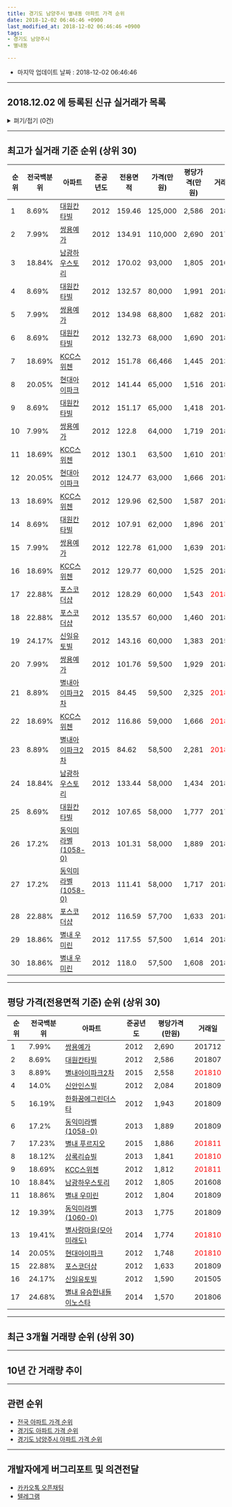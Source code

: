 ```yaml
---
title: 경기도 남양주시 별내동 아파트 가격 순위
date: 2018-12-02 06:46:46 +0900
last_modified_at: 2018-12-02 06:46:46 +0900
tags:
- 경기도 남양주시
- 별내동

---
```


* 마지막 업데이트 날짜 : 2018-12-02 06:46:46

---

## 2018.12.02 에 등록된 신규 실거래가 목록

<details>
<summary>펴기/접기 (0건)</summary>
<div markdown="1">

|아파트|전국백분위|준공년도|전용면적|가격(만원)|평당가격(만원)|거래일|
|---|---|---|---|---|---|---|
|없음|||||||


</div>
</details>

---

## 최고가 실거래 기준 순위 (상위 30)


|순위|전국백분위|아파트|준공년도|전용면적|가격(만원)|평당가격(만원)|거래일|
|---|---|---|---|---|---|---|---|
|1|8.69%|[대원칸타빌](https://search.naver.com/search.naver?query=%EA%B2%BD%EA%B8%B0%EB%8F%84+%EB%82%A8%EC%96%91%EC%A3%BC%EC%8B%9C+%EB%B3%84%EB%82%B4%EB%8F%99+%EB%8C%80%EC%9B%90%EC%B9%B8%ED%83%80%EB%B9%8C)|2012|159.46|125,000|2,586|201807|
|2|7.99%|[쌍용예가](https://search.naver.com/search.naver?query=%EA%B2%BD%EA%B8%B0%EB%8F%84+%EB%82%A8%EC%96%91%EC%A3%BC%EC%8B%9C+%EB%B3%84%EB%82%B4%EB%8F%99+%EC%8C%8D%EC%9A%A9%EC%98%88%EA%B0%80)|2012|134.91|110,000|2,690|201712|
|3|18.84%|[남광하우스토리](https://search.naver.com/search.naver?query=%EA%B2%BD%EA%B8%B0%EB%8F%84+%EB%82%A8%EC%96%91%EC%A3%BC%EC%8B%9C+%EB%B3%84%EB%82%B4%EB%8F%99+%EB%82%A8%EA%B4%91%ED%95%98%EC%9A%B0%EC%8A%A4%ED%86%A0%EB%A6%AC)|2012|170.02|93,000|1,805|201608|
|4|8.69%|[대원칸타빌](https://search.naver.com/search.naver?query=%EA%B2%BD%EA%B8%B0%EB%8F%84+%EB%82%A8%EC%96%91%EC%A3%BC%EC%8B%9C+%EB%B3%84%EB%82%B4%EB%8F%99+%EB%8C%80%EC%9B%90%EC%B9%B8%ED%83%80%EB%B9%8C)|2012|132.57|80,000|1,991|201806|
|5|7.99%|[쌍용예가](https://search.naver.com/search.naver?query=%EA%B2%BD%EA%B8%B0%EB%8F%84+%EB%82%A8%EC%96%91%EC%A3%BC%EC%8B%9C+%EB%B3%84%EB%82%B4%EB%8F%99+%EC%8C%8D%EC%9A%A9%EC%98%88%EA%B0%80)|2012|134.98|68,800|1,682|201808|
|6|8.69%|[대원칸타빌](https://search.naver.com/search.naver?query=%EA%B2%BD%EA%B8%B0%EB%8F%84+%EB%82%A8%EC%96%91%EC%A3%BC%EC%8B%9C+%EB%B3%84%EB%82%B4%EB%8F%99+%EB%8C%80%EC%9B%90%EC%B9%B8%ED%83%80%EB%B9%8C)|2012|132.73|68,000|1,690|201801|
|7|18.69%|[KCC스위첸](https://search.naver.com/search.naver?query=%EA%B2%BD%EA%B8%B0%EB%8F%84+%EB%82%A8%EC%96%91%EC%A3%BC%EC%8B%9C+%EB%B3%84%EB%82%B4%EB%8F%99+KCC%EC%8A%A4%EC%9C%84%EC%B2%B8)|2012|151.78|66,466|1,445|201309|
|8|20.05%|[현대아이파크](https://search.naver.com/search.naver?query=%EA%B2%BD%EA%B8%B0%EB%8F%84+%EB%82%A8%EC%96%91%EC%A3%BC%EC%8B%9C+%EB%B3%84%EB%82%B4%EB%8F%99+%ED%98%84%EB%8C%80%EC%95%84%EC%9D%B4%ED%8C%8C%ED%81%AC)|2012|141.44|65,000|1,516|201806|
|9|8.69%|[대원칸타빌](https://search.naver.com/search.naver?query=%EA%B2%BD%EA%B8%B0%EB%8F%84+%EB%82%A8%EC%96%91%EC%A3%BC%EC%8B%9C+%EB%B3%84%EB%82%B4%EB%8F%99+%EB%8C%80%EC%9B%90%EC%B9%B8%ED%83%80%EB%B9%8C)|2012|151.17|65,000|1,418|201402|
|10|7.99%|[쌍용예가](https://search.naver.com/search.naver?query=%EA%B2%BD%EA%B8%B0%EB%8F%84+%EB%82%A8%EC%96%91%EC%A3%BC%EC%8B%9C+%EB%B3%84%EB%82%B4%EB%8F%99+%EC%8C%8D%EC%9A%A9%EC%98%88%EA%B0%80)|2012|122.8|64,000|1,719|201808|
|11|18.69%|[KCC스위첸](https://search.naver.com/search.naver?query=%EA%B2%BD%EA%B8%B0%EB%8F%84+%EB%82%A8%EC%96%91%EC%A3%BC%EC%8B%9C+%EB%B3%84%EB%82%B4%EB%8F%99+KCC%EC%8A%A4%EC%9C%84%EC%B2%B8)|2012|130.1|63,500|1,610|201503|
|12|20.05%|[현대아이파크](https://search.naver.com/search.naver?query=%EA%B2%BD%EA%B8%B0%EB%8F%84+%EB%82%A8%EC%96%91%EC%A3%BC%EC%8B%9C+%EB%B3%84%EB%82%B4%EB%8F%99+%ED%98%84%EB%8C%80%EC%95%84%EC%9D%B4%ED%8C%8C%ED%81%AC)|2012|124.77|63,000|1,666|201809|
|13|18.69%|[KCC스위첸](https://search.naver.com/search.naver?query=%EA%B2%BD%EA%B8%B0%EB%8F%84+%EB%82%A8%EC%96%91%EC%A3%BC%EC%8B%9C+%EB%B3%84%EB%82%B4%EB%8F%99+KCC%EC%8A%A4%EC%9C%84%EC%B2%B8)|2012|129.96|62,500|1,587|201809|
|14|8.69%|[대원칸타빌](https://search.naver.com/search.naver?query=%EA%B2%BD%EA%B8%B0%EB%8F%84+%EB%82%A8%EC%96%91%EC%A3%BC%EC%8B%9C+%EB%B3%84%EB%82%B4%EB%8F%99+%EB%8C%80%EC%9B%90%EC%B9%B8%ED%83%80%EB%B9%8C)|2012|107.91|62,000|1,896|201704|
|15|7.99%|[쌍용예가](https://search.naver.com/search.naver?query=%EA%B2%BD%EA%B8%B0%EB%8F%84+%EB%82%A8%EC%96%91%EC%A3%BC%EC%8B%9C+%EB%B3%84%EB%82%B4%EB%8F%99+%EC%8C%8D%EC%9A%A9%EC%98%88%EA%B0%80)|2012|122.78|61,000|1,639|201807|
|16|18.69%|[KCC스위첸](https://search.naver.com/search.naver?query=%EA%B2%BD%EA%B8%B0%EB%8F%84+%EB%82%A8%EC%96%91%EC%A3%BC%EC%8B%9C+%EB%B3%84%EB%82%B4%EB%8F%99+KCC%EC%8A%A4%EC%9C%84%EC%B2%B8)|2012|129.77|60,000|1,525|201804|
|17|22.88%|[포스코더샵](https://search.naver.com/search.naver?query=%EA%B2%BD%EA%B8%B0%EB%8F%84+%EB%82%A8%EC%96%91%EC%A3%BC%EC%8B%9C+%EB%B3%84%EB%82%B4%EB%8F%99+%ED%8F%AC%EC%8A%A4%EC%BD%94%EB%8D%94%EC%83%B5)|2012|128.29|60,000|1,543|<span style="color:red">201810</span>|
|18|22.88%|[포스코더샵](https://search.naver.com/search.naver?query=%EA%B2%BD%EA%B8%B0%EB%8F%84+%EB%82%A8%EC%96%91%EC%A3%BC%EC%8B%9C+%EB%B3%84%EB%82%B4%EB%8F%99+%ED%8F%AC%EC%8A%A4%EC%BD%94%EB%8D%94%EC%83%B5)|2012|135.57|60,000|1,460|201804|
|19|24.17%|[신일유토빌](https://search.naver.com/search.naver?query=%EA%B2%BD%EA%B8%B0%EB%8F%84+%EB%82%A8%EC%96%91%EC%A3%BC%EC%8B%9C+%EB%B3%84%EB%82%B4%EB%8F%99+%EC%8B%A0%EC%9D%BC%EC%9C%A0%ED%86%A0%EB%B9%8C)|2012|143.16|60,000|1,383|201502|
|20|7.99%|[쌍용예가](https://search.naver.com/search.naver?query=%EA%B2%BD%EA%B8%B0%EB%8F%84+%EB%82%A8%EC%96%91%EC%A3%BC%EC%8B%9C+%EB%B3%84%EB%82%B4%EB%8F%99+%EC%8C%8D%EC%9A%A9%EC%98%88%EA%B0%80)|2012|101.76|59,500|1,929|201809|
|21|8.89%|[별내아이파크2차](https://search.naver.com/search.naver?query=%EA%B2%BD%EA%B8%B0%EB%8F%84+%EB%82%A8%EC%96%91%EC%A3%BC%EC%8B%9C+%EB%B3%84%EB%82%B4%EB%8F%99+%EB%B3%84%EB%82%B4%EC%95%84%EC%9D%B4%ED%8C%8C%ED%81%AC2%EC%B0%A8)|2015|84.45|59,500|2,325|<span style="color:red">201810</span>|
|22|18.69%|[KCC스위첸](https://search.naver.com/search.naver?query=%EA%B2%BD%EA%B8%B0%EB%8F%84+%EB%82%A8%EC%96%91%EC%A3%BC%EC%8B%9C+%EB%B3%84%EB%82%B4%EB%8F%99+KCC%EC%8A%A4%EC%9C%84%EC%B2%B8)|2012|116.86|59,000|1,666|<span style="color:red">201810</span>|
|23|8.89%|[별내아이파크2차](https://search.naver.com/search.naver?query=%EA%B2%BD%EA%B8%B0%EB%8F%84+%EB%82%A8%EC%96%91%EC%A3%BC%EC%8B%9C+%EB%B3%84%EB%82%B4%EB%8F%99+%EB%B3%84%EB%82%B4%EC%95%84%EC%9D%B4%ED%8C%8C%ED%81%AC2%EC%B0%A8)|2015|84.62|58,500|2,281|<span style="color:red">201810</span>|
|24|18.84%|[남광하우스토리](https://search.naver.com/search.naver?query=%EA%B2%BD%EA%B8%B0%EB%8F%84+%EB%82%A8%EC%96%91%EC%A3%BC%EC%8B%9C+%EB%B3%84%EB%82%B4%EB%8F%99+%EB%82%A8%EA%B4%91%ED%95%98%EC%9A%B0%EC%8A%A4%ED%86%A0%EB%A6%AC)|2012|133.44|58,000|1,434|201804|
|25|8.69%|[대원칸타빌](https://search.naver.com/search.naver?query=%EA%B2%BD%EA%B8%B0%EB%8F%84+%EB%82%A8%EC%96%91%EC%A3%BC%EC%8B%9C+%EB%B3%84%EB%82%B4%EB%8F%99+%EB%8C%80%EC%9B%90%EC%B9%B8%ED%83%80%EB%B9%8C)|2012|107.65|58,000|1,777|201707|
|26|17.2%|[동익미라벨(1058-0)](https://search.naver.com/search.naver?query=%EA%B2%BD%EA%B8%B0%EB%8F%84+%EB%82%A8%EC%96%91%EC%A3%BC%EC%8B%9C+%EB%B3%84%EB%82%B4%EB%8F%99+%EB%8F%99%EC%9D%B5%EB%AF%B8%EB%9D%BC%EB%B2%A8%281058-0%29)|2013|101.31|58,000|1,889|201809|
|27|17.2%|[동익미라벨(1058-0)](https://search.naver.com/search.naver?query=%EA%B2%BD%EA%B8%B0%EB%8F%84+%EB%82%A8%EC%96%91%EC%A3%BC%EC%8B%9C+%EB%B3%84%EB%82%B4%EB%8F%99+%EB%8F%99%EC%9D%B5%EB%AF%B8%EB%9D%BC%EB%B2%A8%281058-0%29)|2013|111.41|58,000|1,717|201808|
|28|22.88%|[포스코더샵](https://search.naver.com/search.naver?query=%EA%B2%BD%EA%B8%B0%EB%8F%84+%EB%82%A8%EC%96%91%EC%A3%BC%EC%8B%9C+%EB%B3%84%EB%82%B4%EB%8F%99+%ED%8F%AC%EC%8A%A4%EC%BD%94%EB%8D%94%EC%83%B5)|2012|116.59|57,700|1,633|201809|
|29|18.86%|[별내 우미린](https://search.naver.com/search.naver?query=%EA%B2%BD%EA%B8%B0%EB%8F%84+%EB%82%A8%EC%96%91%EC%A3%BC%EC%8B%9C+%EB%B3%84%EB%82%B4%EB%8F%99+%EB%B3%84%EB%82%B4+%EC%9A%B0%EB%AF%B8%EB%A6%B0)|2012|117.55|57,500|1,614|201806|
|30|18.86%|[별내 우미린](https://search.naver.com/search.naver?query=%EA%B2%BD%EA%B8%B0%EB%8F%84+%EB%82%A8%EC%96%91%EC%A3%BC%EC%8B%9C+%EB%B3%84%EB%82%B4%EB%8F%99+%EB%B3%84%EB%82%B4+%EC%9A%B0%EB%AF%B8%EB%A6%B0)|2012|118.0|57,500|1,608|201809|


---

## 평당 가격(전용면적 기준) 순위 (상위 30)


|순위|전국백분위|아파트|준공년도|평당가격(만원)|거래일|
|---|---|---|---|---|---|
|1|7.99%|[쌍용예가](https://search.naver.com/search.naver?query=%EA%B2%BD%EA%B8%B0%EB%8F%84+%EB%82%A8%EC%96%91%EC%A3%BC%EC%8B%9C+%EB%B3%84%EB%82%B4%EB%8F%99+%EC%8C%8D%EC%9A%A9%EC%98%88%EA%B0%80)|2012|2,690|201712|
|2|8.69%|[대원칸타빌](https://search.naver.com/search.naver?query=%EA%B2%BD%EA%B8%B0%EB%8F%84+%EB%82%A8%EC%96%91%EC%A3%BC%EC%8B%9C+%EB%B3%84%EB%82%B4%EB%8F%99+%EB%8C%80%EC%9B%90%EC%B9%B8%ED%83%80%EB%B9%8C)|2012|2,586|201807|
|3|8.89%|[별내아이파크2차](https://search.naver.com/search.naver?query=%EA%B2%BD%EA%B8%B0%EB%8F%84+%EB%82%A8%EC%96%91%EC%A3%BC%EC%8B%9C+%EB%B3%84%EB%82%B4%EB%8F%99+%EB%B3%84%EB%82%B4%EC%95%84%EC%9D%B4%ED%8C%8C%ED%81%AC2%EC%B0%A8)|2015|2,558|<span style="color:red">201810</span>|
|4|14.0%|[신안인스빌](https://search.naver.com/search.naver?query=%EA%B2%BD%EA%B8%B0%EB%8F%84+%EB%82%A8%EC%96%91%EC%A3%BC%EC%8B%9C+%EB%B3%84%EB%82%B4%EB%8F%99+%EC%8B%A0%EC%95%88%EC%9D%B8%EC%8A%A4%EB%B9%8C)|2012|2,084|201809|
|5|16.19%|[한화꿈에그린더스타](https://search.naver.com/search.naver?query=%EA%B2%BD%EA%B8%B0%EB%8F%84+%EB%82%A8%EC%96%91%EC%A3%BC%EC%8B%9C+%EB%B3%84%EB%82%B4%EB%8F%99+%ED%95%9C%ED%99%94%EA%BF%88%EC%97%90%EA%B7%B8%EB%A6%B0%EB%8D%94%EC%8A%A4%ED%83%80)|2012|1,943|201809|
|6|17.2%|[동익미라벨(1058-0)](https://search.naver.com/search.naver?query=%EA%B2%BD%EA%B8%B0%EB%8F%84+%EB%82%A8%EC%96%91%EC%A3%BC%EC%8B%9C+%EB%B3%84%EB%82%B4%EB%8F%99+%EB%8F%99%EC%9D%B5%EB%AF%B8%EB%9D%BC%EB%B2%A8%281058-0%29)|2013|1,889|201809|
|7|17.23%|[별내 푸르지오](https://search.naver.com/search.naver?query=%EA%B2%BD%EA%B8%B0%EB%8F%84+%EB%82%A8%EC%96%91%EC%A3%BC%EC%8B%9C+%EB%B3%84%EB%82%B4%EB%8F%99+%EB%B3%84%EB%82%B4+%ED%91%B8%EB%A5%B4%EC%A7%80%EC%98%A4)|2015|1,886|<span style="color:red">201811</span>|
|8|18.12%|[상록리슈빌](https://search.naver.com/search.naver?query=%EA%B2%BD%EA%B8%B0%EB%8F%84+%EB%82%A8%EC%96%91%EC%A3%BC%EC%8B%9C+%EB%B3%84%EB%82%B4%EB%8F%99+%EC%83%81%EB%A1%9D%EB%A6%AC%EC%8A%88%EB%B9%8C)|2013|1,841|<span style="color:red">201810</span>|
|9|18.69%|[KCC스위첸](https://search.naver.com/search.naver?query=%EA%B2%BD%EA%B8%B0%EB%8F%84+%EB%82%A8%EC%96%91%EC%A3%BC%EC%8B%9C+%EB%B3%84%EB%82%B4%EB%8F%99+KCC%EC%8A%A4%EC%9C%84%EC%B2%B8)|2012|1,812|<span style="color:red">201811</span>|
|10|18.84%|[남광하우스토리](https://search.naver.com/search.naver?query=%EA%B2%BD%EA%B8%B0%EB%8F%84+%EB%82%A8%EC%96%91%EC%A3%BC%EC%8B%9C+%EB%B3%84%EB%82%B4%EB%8F%99+%EB%82%A8%EA%B4%91%ED%95%98%EC%9A%B0%EC%8A%A4%ED%86%A0%EB%A6%AC)|2012|1,805|201608|
|11|18.86%|[별내 우미린](https://search.naver.com/search.naver?query=%EA%B2%BD%EA%B8%B0%EB%8F%84+%EB%82%A8%EC%96%91%EC%A3%BC%EC%8B%9C+%EB%B3%84%EB%82%B4%EB%8F%99+%EB%B3%84%EB%82%B4+%EC%9A%B0%EB%AF%B8%EB%A6%B0)|2012|1,804|201809|
|12|19.39%|[동익미라벨(1060-0)](https://search.naver.com/search.naver?query=%EA%B2%BD%EA%B8%B0%EB%8F%84+%EB%82%A8%EC%96%91%EC%A3%BC%EC%8B%9C+%EB%B3%84%EB%82%B4%EB%8F%99+%EB%8F%99%EC%9D%B5%EB%AF%B8%EB%9D%BC%EB%B2%A8%281060-0%29)|2013|1,775|201809|
|13|19.41%|[별사랑마을(모아미래도)](https://search.naver.com/search.naver?query=%EA%B2%BD%EA%B8%B0%EB%8F%84+%EB%82%A8%EC%96%91%EC%A3%BC%EC%8B%9C+%EB%B3%84%EB%82%B4%EB%8F%99+%EB%B3%84%EC%82%AC%EB%9E%91%EB%A7%88%EC%9D%84%28%EB%AA%A8%EC%95%84%EB%AF%B8%EB%9E%98%EB%8F%84%29)|2014|1,774|<span style="color:red">201810</span>|
|14|20.05%|[현대아이파크](https://search.naver.com/search.naver?query=%EA%B2%BD%EA%B8%B0%EB%8F%84+%EB%82%A8%EC%96%91%EC%A3%BC%EC%8B%9C+%EB%B3%84%EB%82%B4%EB%8F%99+%ED%98%84%EB%8C%80%EC%95%84%EC%9D%B4%ED%8C%8C%ED%81%AC)|2012|1,748|<span style="color:red">201810</span>|
|15|22.88%|[포스코더샵](https://search.naver.com/search.naver?query=%EA%B2%BD%EA%B8%B0%EB%8F%84+%EB%82%A8%EC%96%91%EC%A3%BC%EC%8B%9C+%EB%B3%84%EB%82%B4%EB%8F%99+%ED%8F%AC%EC%8A%A4%EC%BD%94%EB%8D%94%EC%83%B5)|2012|1,633|201809|
|16|24.17%|[신일유토빌](https://search.naver.com/search.naver?query=%EA%B2%BD%EA%B8%B0%EB%8F%84+%EB%82%A8%EC%96%91%EC%A3%BC%EC%8B%9C+%EB%B3%84%EB%82%B4%EB%8F%99+%EC%8B%A0%EC%9D%BC%EC%9C%A0%ED%86%A0%EB%B9%8C)|2012|1,590|201505|
|17|24.68%|[별내 유승한내들 이노스타](https://search.naver.com/search.naver?query=%EA%B2%BD%EA%B8%B0%EB%8F%84+%EB%82%A8%EC%96%91%EC%A3%BC%EC%8B%9C+%EB%B3%84%EB%82%B4%EB%8F%99+%EB%B3%84%EB%82%B4+%EC%9C%A0%EC%8A%B9%ED%95%9C%EB%82%B4%EB%93%A4+%EC%9D%B4%EB%85%B8%EC%8A%A4%ED%83%80)|2014|1,570|201806|


---

## 최근 3개월 거래량 순위 (상위 30)


<div style="width:100%;">
    <canvas id="deal_count_ranking" height="250"></canvas>
</div>


<script>
new Chart(document.getElementById("deal_count_ranking"), {
    type: 'horizontalBar',
    data: {
        labels: ['현대아이파크', 'KCC스위첸', '남광하우스토리', '별내아이파크2차', '신일유토빌', '별내 푸르지오', '포스코더샵', '쌍용예가', '신안인스빌', '대원칸타빌', '상록리슈빌', '별내 우미린', '동익미라벨(1058-0)', '동익미라벨(1060-0)', '별사랑마을(모아미래도)'],
        datasets: [{
            label: '실거래 수',
            data: [10, 8, 8, 7, 6, 6, 4, 2, 2, 2, 1, 1, 1, 1, 1],
            borderColor: "rgba(255, 0, 128, 1)",
            backgroundColor: "rgba(255, 0, 128, 0.5)",
            fill: false,
        }]
    },
    options: {
        responsive: true,
        title: {
            display: true,
            text: '최근 3개월 거래량 순위'
        },
        tooltips: {
            mode: 'index',
            intersect: false,
            callbacks: {
                title: function(tooltipItems, data) {
                    return "실거래 수:";
                },
                label: function(tooltipItem, data) {
                    return data.labels[tooltipItem.index] + ": " + tooltipItem.xLabel;
                }
            }
        },
        hover: {
            mode: 'nearest',
            intersect: true
        },
        scales: {
            xAxes: [{
                display: true,
                scaleLabel: {
                    display: true,
                    labelString: '실거래 수'
                },
                ticks: {
                    suggestedMin: 0,
                }
            }],
            yAxes: [{
                display: true,
                ticks: {
                    autoSkip: false,
                    callback: function(value, index, values) {
                        if (value.length > 15)
                            return value.substr(0, 13) + "...";
                        else
                            return value;
                    }
                },
                scaleLabel: {
                    display: false,
                }
            }]
        }
    }
});

</script>


---

## 10년 간 거래량 추이


<div style="width:100%;">
    <canvas id="deal_progress" height="250"></canvas>
</div>

<script>
new Chart(document.getElementById("deal_progress"), {
    type: 'line',
    data: {
        labels: ['200812','200901','200902','200903','200904','200905','200906','200907','200908','200909','200910','200911','200912','201001','201002','201003','201004','201005','201006','201007','201008','201009','201010','201011','201012','201101','201102','201103','201104','201105','201106','201107','201108','201109','201110','201111','201112','201201','201202','201203','201204','201205','201206','201207','201208','201209','201210','201211','201212','201301','201302','201303','201304','201305','201306','201307','201308','201309','201310','201311','201312','201401','201402','201403','201404','201405','201406','201407','201408','201409','201410','201411','201412','201501','201502','201503','201504','201505','201506','201507','201508','201509','201510','201511','201512','201601','201602','201603','201604','201605','201606','201607','201608','201609','201610','201611','201612','201701','201702','201703','201704','201705','201706','201707','201708','201709','201710','201711','201712','201801','201802','201803','201804','201805','201806','201807','201808','201809','201810','201811','201812'],
        datasets: [{
            label: '실거래 수',
            pointRadius: 1,
            data: [0, 0, 0, 0, 0, 0, 0, 0, 0, 0, 0, 0, 0, 0, 0, 0, 0, 0, 0, 0, 0, 0, 0, 0, 0, 0, 0, 0, 0, 0, 0, 0, 0, 0, 0, 0, 0, 0, 0, 2, 1, 0, 0, 0, 3, 4, 3, 16, 64, 26, 28, 28, 112, 66, 23, 57, 31, 56, 64, 39, 32, 24, 36, 89, 40, 41, 31, 33, 61, 68, 59, 33, 42, 57, 51, 66, 42, 49, 39, 54, 54, 54, 67, 38, 29, 18, 12, 40, 45, 37, 58, 58, 75, 71, 96, 53, 42, 27, 39, 55, 46, 51, 74, 86, 55, 65, 58, 58, 50, 74, 79, 98, 36, 46, 67, 69, 158, 177, 44, 16, 0],
            borderColor: "rgba(255, 201, 14, 1)",
            backgroundColor: "rgba(255, 201, 14, 0.5)",
            fill: true,
        }]
    },
    options: {
        responsive: true,
        title: {
            display: true,
            text: '10년간 거래량 추이'
        },
        tooltips: {
            mode: 'index',
            intersect: false,
        },
        hover: {
            mode: 'nearest',
            intersect: true
        },
        scales: {
            xAxes: [{
                display: true,
                scaleLabel: {
                    display: true,
                    labelString: '년/월'
                }
            }],
            yAxes: [{
                display: true,
                ticks: {
                    suggestedMin: 0,
                },
                scaleLabel: {
                    display: true,
                    labelString: '실거래 수'
                }
            }]
        }
    }
});

</script>


---

## 관련 순위

- [전국 아파트 가격 순위](https://inasie.github.io/apt-ranking/전국)
- [경기도 아파트 가격 순위](https://inasie.github.io/apt-ranking/경기도)
- [경기도 남양주시 아파트 가격 순위](https://inasie.github.io/apt-ranking/경기도-남양주시)


---

## 개발자에게 버그리포트 및 의견전달

- [카카오톡 오픈채팅](https://open.kakao.com/o/gLJUAP4)
- [텔레그램](https://t.me/inasie)


